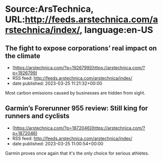 # Source:ArsTechnica, URL:http://feeds.arstechnica.com/arstechnica/index/, language:en-US

## The fight to expose corporations’ real impact on the climate
 - [https://arstechnica.com/?p=1926799](https://arstechnica.com/?p=1926799)
 - RSS feed: http://feeds.arstechnica.com/arstechnica/index/
 - date published: 2023-03-25 11:21:32+00:00

Most carbon emissions caused by businesses are hidden from sight.

## Garmin’s Forerunner 955 review: Still king for runners and cyclists
 - [https://arstechnica.com/?p=1872046](https://arstechnica.com/?p=1872046)
 - RSS feed: http://feeds.arstechnica.com/arstechnica/index/
 - date published: 2023-03-25 11:00:54+00:00

Garmin proves once again that it's the only choice for serious athletes.


